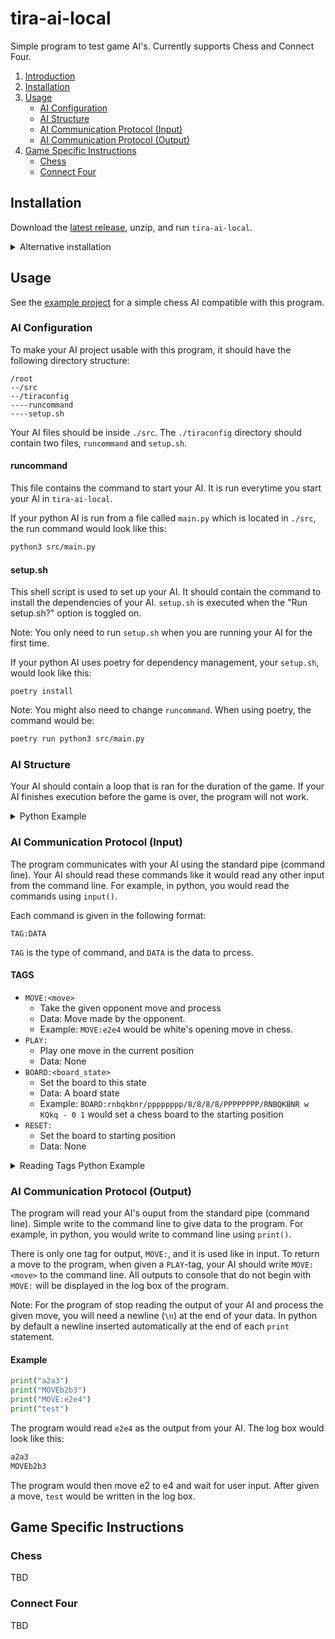 # tira-ai-local

Simple program to test game AI's. Currently supports Chess and Connect Four.

1. [Introduction](#introduction)
2. [Installation](#installation)
3. [Usage](#usage)
    - [AI Configuration](#ai-configuration)
    - [AI Structure](#ai-structure)
    - [AI Communication Protocol (Input)](#ai-communication-protocol-input)
    - [AI Communication Protocol (Output)](#ai-communication-protocol-output)
4. [Game Specific Instructions](#game-specific-instructions)
    - [Chess](#chess)
    - [Connect Four](#connect-four)

## Installation

Download the [latest release](https://github.com/game-ai-platform-team/tira-ai-local/releases), unzip, and run `tira-ai-local`.

<details>
    <summary>Alternative installation</summary>

#### Requirements

-   [python](https://www.python.org/) 3.10 or newer
-   [Node.js](https://nodejs.org/en/download/current)
-   [poetry](https://python-poetry.org/docs/#installation)

#### Installation steps

1. Clone the repository
    ```bash
    git clone https://github.com/game-ai-platform-team/tira-ai-local.git
    ```
2. Navigate to `./background-service`
    ```bash
    cd tira-ai-local/background-service
    ```
3. Install the requirements with poetry
    ```bash
    poetry install
    ```
4. Build the background service
    ```bash
    poetry run invoke build
    ```
5. Navigate to `./app`
    ```bash
    cd ../app
    ```
6. Install the requirements with npm
    ```bash
    npm install
    ```
7. Start the program
    ```bash
    npm start
    ```

</details>

## Usage

See the [example project](https://github.com/game-ai-platform-team/stupid-chess-ai) for a simple chess AI compatible with this program.

### AI Configuration

To make your AI project usable with this program, it should have the following directory structure:

```
/root
--/src
--/tiraconfig
----runcommand
----setup.sh
```

Your AI files should be inside `./src`. The `./tiraconfig` directory should contain two files, `runcommand` and `setup.sh`.

#### runcommand

This file contains the command to start your AI. It is run everytime you start your AI in `tira-ai-local`.

If your python AI is run from a file called `main.py` which is located in `./src`, the run command would look like this:

```bash
python3 src/main.py
```

#### setup.sh

This shell script is used to set up your AI. It should contain the command to install the dependencies of your AI. `setup.sh` is executed when the "Run setup.sh?" option is toggled on.

Note: You only need to run `setup.sh` when you are running your AI for the first time.

If your python AI uses poetry for dependency management, your `setup.sh`, would look like this:

```shell
poetry install
```

Note: You might also need to change `runcommand`. When using poetry, the command would be:

```bash
poetry run python3 src/main.py
```

### AI Structure

Your AI should contain a loop that is ran for the duration of the game. If your AI finishes execution before the game is over, the program will not work.

<details>
    <summary>Python Example</summary>

```python
def main()
    while True:
        # Read inputs and write outputs

if __name__ == "__main__":
    main()
```

</details>

### AI Communication Protocol (Input)

The program communicates with your AI using the standard pipe (command line). Your AI should read these commands like it would read any other input from the command line. For example, in python, you would read the commands using `input()`.

Each command is given in the following format:

```
TAG:DATA
```

`TAG` is the type of command, and `DATA` is the data to prcess.

#### TAGS

-   `MOVE:<move>`
    -   Take the given opponent move and process
    -   Data: Move made by the opponent.
    -   Example: `MOVE:e2e4` would be white's opening move in chess.
-   `PLAY:`
    -   Play one move in the current position
    -   Data: None
-   `BOARD:<board_state>`
    -   Set the board to this state
    -   Data: A board state
    -   Example: `BOARD:rnbqkbnr/pppppppp/8/8/8/8/PPPPPPPP/RNBQKBNR w KQkq - 0 1` would set a chess board to the starting position
-   `RESET:`
    -   Set the board to starting position
    -   Data: None

<details>
    <summary>Reading Tags Python Example</summary>

```python
def main():
    while True:
        tag_data = input().split(":")
        tag = tag_data[0]
        data = tag_data[1]

        if tag == "MOVE":
            # handle opponent move
        elif tag == "PLAY":
            # find best move and print it
        elif tag == "BOARD":
            # set the board to data
        elif tag == "RESET":
            # set the board to starting position
```

</details>

### AI Communication Protocol (Output)

The program will read your AI's ouput from the standard pipe (command line). Simple write to the command line to give data to the program. For example, in python, you would write to command line using `print()`.

There is only one tag for output, `MOVE:`, and it is used like in input. To return a move to the program, when given a `PLAY`-tag, your AI should write `MOVE:<move>` to the command line. All outputs to console that do not begin with `MOVE:` will be displayed in the log box of the program.

Note: For the program of stop reading the output of your AI and process the given move, you will need a newline (`\n`) at the end of your data. In python by default a newline inserted automatically at the end of each `print` statement.

#### Example

```python
print("a2a3")
print("MOVEb2b3")
print("MOVE:e2e4")
print("test")
```

The program would read `e2e4` as the output from your AI. The log box would look like this:

```python
a2a3
MOVEb2b3
```

The program would then move e2 to e4 and wait for user input. After given a move, `test` would be written in the log box.

## Game Specific Instructions

### Chess

TBD

### Connect Four

TBD
